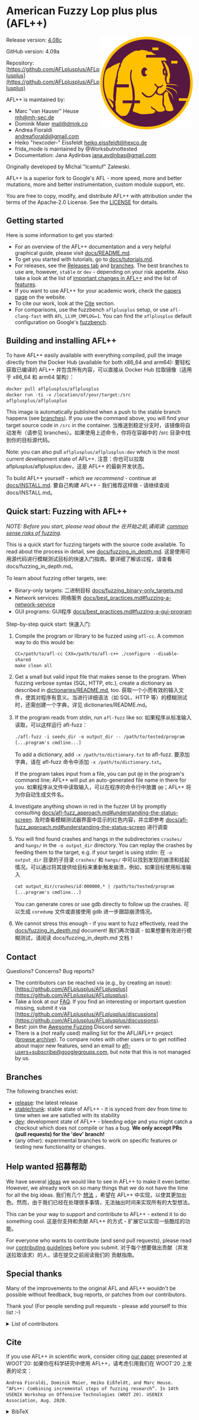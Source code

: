 # American Fuzzy Lop plus plus (AFL++)

<img align="right" src="https://raw.githubusercontent.com/AFLplusplus/Website/main/static/aflpp_bg.svg" alt="AFL++ logo" width="250" heigh="250">

Release version: [4.08c](https://github.com/AFLplusplus/AFLplusplus/releases)

GitHub version: 4.09a

Repository:
[https://github.com/AFLplusplus/AFLplusplus](https://github.com/AFLplusplus/AFLplusplus)

AFL++ is maintained by:

* Marc "van Hauser" Heuse <mh@mh-sec.de>
* Dominik Maier <mail@dmnk.co>
* Andrea Fioraldi <andreafioraldi@gmail.com>
* Heiko "hexcoder-" Eissfeldt <heiko.eissfeldt@hexco.de>
* frida_mode is maintained by @Worksbutnottested
* Documentation: Jana Aydinbas <jana.aydinbas@gmail.com>

Originally developed by Michal "lcamtuf" Zalewski.

AFL++ is a superior fork to Google's AFL - more speed, more and better
mutations, more and better instrumentation, custom module support, etc.

You are free to copy, modify, and distribute AFL++ with attribution under the
terms of the Apache-2.0 License. See the [LICENSE](LICENSE) for details.

## Getting started

Here is some information to get you started:

* For an overview of the AFL++ documentation and a very helpful graphical guide,
  please visit [docs/README.md](docs/README.md).
* To get you started with tutorials, go to
  [docs/tutorials.md](docs/tutorials.md).
* For releases, see the
  [Releases tab](https://github.com/AFLplusplus/AFLplusplus/releases) and
  [branches](#branches). The best branches to use are, however, `stable` or
  `dev` - depending on your risk appetite. Also take a look at the list of
  [important changes in AFL++](docs/important_changes.md) and the list of
  [features](docs/features.md).
* If you want to use AFL++ for your academic work, check the
  [papers page](https://aflplus.plus/papers/) on the website.
* To cite our work, look at the [Cite](#cite) section.
* For comparisons, use the fuzzbench `aflplusplus` setup, or use
  `afl-clang-fast` with `AFL_LLVM_CMPLOG=1`. You can find the `aflplusplus`
  default configuration on Google's
  [fuzzbench](https://github.com/google/fuzzbench/tree/master/fuzzers/aflplusplus).

## Building and installing AFL++

To have AFL++ easily available with everything compiled, pull the image directly
from the Docker Hub (available for both x86_64 and arm64):
要轻松获取已编译的 AFL++ 并包含所有内容，可以直接从 Docker Hub 拉取镜像（适用于 x86_64 和 arm64 架构）：

```shell
docker pull aflplusplus/aflplusplus
docker run -ti -v /location/of/your/target:/src aflplusplus/aflplusplus
```

This image is automatically published when a push to the stable branch happens
(see [branches](#branches)). If you use the command above, you will find your
target source code in `/src` in the container.
当推送到稳定分支时，该镜像将自动发布（请参见 branches）。如果使用上述命令，你将在容器中的 /src 目录中找到你的目标源代码。

Note: you can also pull `aflplusplus/aflplusplus:dev` which is the most current
development state of AFL++.
注意：你也可以拉取 aflplusplus/aflplusplus:dev，这是 AFL++ 的最新开发状态。

To build AFL++ yourself - *which we recommend* - continue at
[docs/INSTALL.md](docs/INSTALL.md).
要自己构建 AFL++ - 我们推荐这样做 - 请继续查阅 docs/INSTALL.md。

## Quick start: Fuzzing with AFL++

*NOTE: Before you start, please read about the
在开始之前,请阅读:
[common sense risks of fuzzing](docs/fuzzing_in_depth.md#0-common-sense-risks).*

This is a quick start for fuzzing targets with the source code available. To
read about the process in detail, see
[docs/fuzzing_in_depth.md](docs/fuzzing_in_depth.md).
这是使用可用源代码进行模糊测试目标的快速入门指南。要详细了解该过程，请查看 docs/fuzzing_in_depth.md。

To learn about fuzzing other targets, see:
* Binary-only targets:
  二进制目标
  [docs/fuzzing_binary-only_targets.md](docs/fuzzing_binary-only_targets.md)
* Network services:
  网络服务
  [docs/best_practices.md#fuzzing-a-network-service](docs/best_practices.md#fuzzing-a-network-service)
* GUI programs:
  GUI程序
  [docs/best_practices.md#fuzzing-a-gui-program](docs/best_practices.md#fuzzing-a-gui-program)

Step-by-step quick start:
快速入门:

1. Compile the program or library to be fuzzed using `afl-cc`. A common way to
   do this would be:

   ```
   CC=/path/to/afl-cc CXX=/path/to/afl-c++ ./configure --disable-shared
   make clean all
   ```

2. Get a small but valid input file that makes sense to the program. When
   fuzzing verbose syntax (SQL, HTTP, etc.), create a dictionary as described in
   [dictionaries/README.md](dictionaries/README.md), too.
   获取一个小而有效的输入文件，使其对程序有意义。当进行详细语法（如 SQL、HTTP 等）的模糊测试时，还需创建一个字典，详见 dictionaries/README.md。

3. If the program reads from stdin, run `afl-fuzz` like so:
   如果程序从标准输入读取，可以这样运行 afl-fuzz：

   ```
   ./afl-fuzz -i seeds_dir -o output_dir -- /path/to/tested/program [...program's cmdline...]
   ```

   To add a dictionary, add `-x /path/to/dictionary.txt` to afl-fuzz.
  要添加字典，请在 afl-fuzz 命令中添加 `-x /path/to/dictionary.txt`。


   If the program takes input from a file, you can put `@@` in the program's
   command line; AFL++ will put an auto-generated file name in there for you.
   如果程序从文件中读取输入，可以在程序的命令行中放置 `@@`；AFL++ 将为你自动生成文件名。

4. Investigate anything shown in red in the fuzzer UI by promptly consulting
   [docs/afl-fuzz_approach.md#understanding-the-status-screen](docs/afl-fuzz_approach.md#understanding-the-status-screen).
   及时查看模糊测试器界面中显示的红色内容，并立即参考 [docs/afl-fuzz_approach.md#understanding-the-status-screen](docs/afl-fuzz_approach.md#understanding-the-status-screen) 进行调查

5. You will find found crashes and hangs in the subdirectories `crashes/` and
   `hangs/` in the `-o output_dir` directory. You can replay the crashes by
   feeding them to the target, e.g. if your target is using stdin:
  在 `-o output_dir` 目录的子目录 `crashes/` 和 `hangs/` 中可以找到发现的崩溃和挂起情况。可以通过将其提供给目标来重新触发崩溃，例如，如果目标使用标准输入

   ```
   cat output_dir/crashes/id:000000,* | /path/to/tested/program [...program's cmdline...]
   ```

   You can generate cores or use gdb directly to follow up the crashes.
   可以生成 `coredump` 文件或直接使用 gdb 进一步跟踪崩溃情况。

6. We cannot stress this enough - if you want to fuzz effectively, read the
   [docs/fuzzing_in_depth.md](docs/fuzzing_in_depth.md) document!
   我们再次强调 - 如果想要有效进行模糊测试，请阅读 docs/fuzzing_in_depth.md 文档！

## Contact

Questions? Concerns? Bug reports?

* The contributors can be reached via (e.g., by creating an issue):
  [https://github.com/AFLplusplus/AFLplusplus](https://github.com/AFLplusplus/AFLplusplus).
* Take a look at our [FAQ](docs/FAQ.md). If you find an interesting or important
  question missing, submit it via
  [https://github.com/AFLplusplus/AFLplusplus/discussions](https://github.com/AFLplusplus/AFLplusplus/discussions).
* Best: join the [Awesome Fuzzing](https://discord.gg/gCraWct) Discord server.
* There is a (not really used) mailing list for the AFL/AFL++ project
  ([browse archive](https://groups.google.com/group/afl-users)). To compare
  notes with other users or to get notified about major new features, send an
  email to <afl-users+subscribe@googlegroups.com>, but note that this is not
  managed by us.

## Branches

The following branches exist:

* [release](https://github.com/AFLplusplus/AFLplusplus/tree/release): the latest
  release
* [stable/trunk](https://github.com/AFLplusplus/AFLplusplus/): stable state of
  AFL++ - it is synced from dev from time to time when we are satisfied with its
  stability
* [dev](https://github.com/AFLplusplus/AFLplusplus/tree/dev): development state
  of AFL++ - bleeding edge and you might catch a checkout which does not compile
  or has a bug. **We only accept PRs (pull requests) for the 'dev' branch!**
* (any other): experimental branches to work on specific features or testing new
  functionality or changes.

## Help wanted 招募帮助

We have several [ideas](docs/ideas.md) we would like to see in AFL++ to make it
even better. However, we already work on so many things that we do not have the
time for all the big ideas.
我们有几个 [想法](docs/ideas.md) ，希望在 AFL++ 中实现，以使其更加出色。然而，由于我们已经在处理很多事情，无法抽出时间来实现所有的大型想法。

This can be your way to support and contribute to AFL++ - extend it to do
something cool.
这是你支持和贡献 AFL++ 的方式 - 扩展它以实现一些酷炫的功能。

For everyone who wants to contribute (and send pull requests), please read our
[contributing guidelines](CONTRIBUTING.md) before you submit.
对于每个想要做出贡献（并发送拉取请求）的人，请在提交之前阅读我们的 贡献指南。

## Special thanks

Many of the improvements to the original AFL and AFL++ wouldn't be possible
without feedback, bug reports, or patches from our contributors.

Thank you! (For people sending pull requests - please add yourself to this list
:-)

<details>

  <summary>List of contributors</summary>

  ```
    Jann Horn                             Hanno Boeck
    Felix Groebert                        Jakub Wilk
    Richard W. M. Jones                   Alexander Cherepanov
    Tom Ritter                            Hovik Manucharyan
    Sebastian Roschke                     Eberhard Mattes
    Padraig Brady                         Ben Laurie
    @dronesec                             Luca Barbato
    Tobias Ospelt                         Thomas Jarosch
    Martin Carpenter                      Mudge Zatko
    Joe Zbiciak                           Ryan Govostes
    Michael Rash                          William Robinet
    Jonathan Gray                         Filipe Cabecinhas
    Nico Weber                            Jodie Cunningham
    Andrew Griffiths                      Parker Thompson
    Jonathan Neuschaefer                  Tyler Nighswander
    Ben Nagy                              Samir Aguiar
    Aidan Thornton                        Aleksandar Nikolich
    Sam Hakim                             Laszlo Szekeres
    David A. Wheeler                      Turo Lamminen
    Andreas Stieger                       Richard Godbee
    Louis Dassy                           teor2345
    Alex Moneger                          Dmitry Vyukov
    Keegan McAllister                     Kostya Serebryany
    Richo Healey                          Martijn Bogaard
    rc0r                                  Jonathan Foote
    Christian Holler                      Dominique Pelle
    Jacek Wielemborek                     Leo Barnes
    Jeremy Barnes                         Jeff Trull
    Guillaume Endignoux                   ilovezfs
    Daniel Godas-Lopez                    Franjo Ivancic
    Austin Seipp                          Daniel Komaromy
    Daniel Binderman                      Jonathan Metzman
    Vegard Nossum                         Jan Kneschke
    Kurt Roeckx                           Marcel Boehme
    Van-Thuan Pham                        Abhik Roychoudhury
    Joshua J. Drake                       Toby Hutton
    Rene Freingruber                      Sergey Davidoff
    Sami Liedes                           Craig Young
    Andrzej Jackowski                     Daniel Hodson
    Nathan Voss                           Dominik Maier
    Andrea Biondo                         Vincent Le Garrec
    Khaled Yakdan                         Kuang-che Wu
    Josephine Calliotte                   Konrad Welc
    Thomas Rooijakkers                    David Carlier
    Ruben ten Hove                        Joey Jiao
    fuzzah                                @intrigus-lgtm
    Yaakov Saxon                          Sergej Schumilo
  ```

</details>

## Cite

If you use AFL++ in scientific work, consider citing
[our paper](https://www.usenix.org/conference/woot20/presentation/fioraldi)
presented at WOOT'20:
如果你在科学研究中使用 AFL++，请考虑引用我们在 WOOT'20 上发表的论文：

    Andrea Fioraldi, Dominik Maier, Heiko Eißfeldt, and Marc Heuse. “AFL++: Combining incremental steps of fuzzing research”. In 14th USENIX Workshop on Offensive Technologies (WOOT 20). USENIX Association, Aug. 2020.

<details>

<summary>BibTeX</summary>

  ```bibtex
  @inproceedings {AFLplusplus-Woot20,
  author = {Andrea Fioraldi and Dominik Maier and Heiko Ei{\ss}feldt and Marc Heuse},
  title = {{AFL++}: Combining Incremental Steps of Fuzzing Research},
  booktitle = {14th {USENIX} Workshop on Offensive Technologies ({WOOT} 20)},
  year = {2020},
  publisher = {{USENIX} Association},
  month = aug,
  }
  ```

</details>
